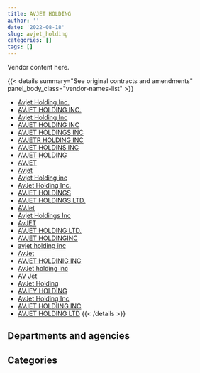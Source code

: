 ```yaml
---
title: AVJET HOLDING
author: ''
date: '2022-08-18'
slug: avjet_holding
categories: []
tags: []
---
```


<script src="/rmarkdown-libs/htmlwidgets/htmlwidgets.js"></script>
<link href="/rmarkdown-libs/datatables-css/datatables-crosstalk.css" rel="stylesheet" />
<script src="/rmarkdown-libs/datatables-binding/datatables.js"></script>
<script src="/rmarkdown-libs/jquery/jquery-3.6.0.min.js"></script>
<link href="/rmarkdown-libs/dt-core-bootstrap/css/dataTables.bootstrap.min.css" rel="stylesheet" />
<link href="/rmarkdown-libs/dt-core-bootstrap/css/dataTables.bootstrap.extra.css" rel="stylesheet" />
<script src="/rmarkdown-libs/dt-core-bootstrap/js/jquery.dataTables.min.js"></script>
<script src="/rmarkdown-libs/dt-core-bootstrap/js/dataTables.bootstrap.min.js"></script>
<link href="/rmarkdown-libs/crosstalk/css/crosstalk.min.css" rel="stylesheet" />
<script src="/rmarkdown-libs/crosstalk/js/crosstalk.min.js"></script>
<script src="/rmarkdown-libs/htmlwidgets/htmlwidgets.js"></script>
<link href="/rmarkdown-libs/datatables-css/datatables-crosstalk.css" rel="stylesheet" />
<script src="/rmarkdown-libs/datatables-binding/datatables.js"></script>
<script src="/rmarkdown-libs/jquery/jquery-3.6.0.min.js"></script>
<link href="/rmarkdown-libs/dt-core-bootstrap/css/dataTables.bootstrap.min.css" rel="stylesheet" />
<link href="/rmarkdown-libs/dt-core-bootstrap/css/dataTables.bootstrap.extra.css" rel="stylesheet" />
<script src="/rmarkdown-libs/dt-core-bootstrap/js/jquery.dataTables.min.js"></script>
<script src="/rmarkdown-libs/dt-core-bootstrap/js/dataTables.bootstrap.min.js"></script>
<link href="/rmarkdown-libs/crosstalk/css/crosstalk.min.css" rel="stylesheet" />
<script src="/rmarkdown-libs/crosstalk/js/crosstalk.min.js"></script>

Vendor content here.

{{< details summary="See original contracts and amendments" panel_body_class="vendor-names-list" >}}
- [Avjet Holding Inc.](https://search.open.canada.ca/en/ct/?sort=contract_value_f%20desc&page=1&search_text=%22Avjet%20Holding%20Inc.%22)
- [AVJET HOLDING INC.](https://search.open.canada.ca/en/ct/?sort=contract_value_f%20desc&page=1&search_text=%22AVJET%20HOLDING%20INC.%22)
- [Avjet Holding Inc](https://search.open.canada.ca/en/ct/?sort=contract_value_f%20desc&page=1&search_text=%22Avjet%20Holding%20Inc%22)
- [AVJET HOLDING INC](https://search.open.canada.ca/en/ct/?sort=contract_value_f%20desc&page=1&search_text=%22AVJET%20HOLDING%20INC%22)
- [AVJET HOLDINGS INC](https://search.open.canada.ca/en/ct/?sort=contract_value_f%20desc&page=1&search_text=%22AVJET%20HOLDINGS%20INC%22)
- [AVJETR HOLDING INC](https://search.open.canada.ca/en/ct/?sort=contract_value_f%20desc&page=1&search_text=%22AVJETR%20HOLDING%20INC%22)
- [AVJET HOLDINS INC](https://search.open.canada.ca/en/ct/?sort=contract_value_f%20desc&page=1&search_text=%22AVJET%20HOLDINS%20INC%22)
- [AVJET HOLDING](https://search.open.canada.ca/en/ct/?sort=contract_value_f%20desc&page=1&search_text=%22AVJET%20HOLDING%22)
- [AVJET](https://search.open.canada.ca/en/ct/?sort=contract_value_f%20desc&page=1&search_text=%22AVJET%22)
- [Avjet](https://search.open.canada.ca/en/ct/?sort=contract_value_f%20desc&page=1&search_text=%22Avjet%22)
- [Avjet Holding inc](https://search.open.canada.ca/en/ct/?sort=contract_value_f%20desc&page=1&search_text=%22Avjet%20Holding%20inc%22)
- [AvJet Holding Inc.](https://search.open.canada.ca/en/ct/?sort=contract_value_f%20desc&page=1&search_text=%22AvJet%20Holding%20Inc.%22)
- [AVJET HOLDINGS](https://search.open.canada.ca/en/ct/?sort=contract_value_f%20desc&page=1&search_text=%22AVJET%20HOLDINGS%22)
- [AVJET HOLDINGS LTD.](https://search.open.canada.ca/en/ct/?sort=contract_value_f%20desc&page=1&search_text=%22AVJET%20HOLDINGS%20LTD.%22)
- [AVJet](https://search.open.canada.ca/en/ct/?sort=contract_value_f%20desc&page=1&search_text=%22AVJet%22)
- [Avjet Holdings Inc](https://search.open.canada.ca/en/ct/?sort=contract_value_f%20desc&page=1&search_text=%22Avjet%20Holdings%20Inc%22)
- [AvJET](https://search.open.canada.ca/en/ct/?sort=contract_value_f%20desc&page=1&search_text=%22AvJET%22)
- [AVJET HOLDING LTD.](https://search.open.canada.ca/en/ct/?sort=contract_value_f%20desc&page=1&search_text=%22AVJET%20HOLDING%20LTD.%22)
- [AVJET HOLDINGINC](https://search.open.canada.ca/en/ct/?sort=contract_value_f%20desc&page=1&search_text=%22AVJET%20HOLDINGINC%22)
- [avjet holding inc](https://search.open.canada.ca/en/ct/?sort=contract_value_f%20desc&page=1&search_text=%22avjet%20holding%20inc%22)
- [AvJet](https://search.open.canada.ca/en/ct/?sort=contract_value_f%20desc&page=1&search_text=%22AvJet%22)
- [AVJET HOLDINIG INC](https://search.open.canada.ca/en/ct/?sort=contract_value_f%20desc&page=1&search_text=%22AVJET%20HOLDINIG%20INC%22)
- [AvJet holding inc](https://search.open.canada.ca/en/ct/?sort=contract_value_f%20desc&page=1&search_text=%22AvJet%20holding%20inc%22)
- [AV Jet](https://search.open.canada.ca/en/ct/?sort=contract_value_f%20desc&page=1&search_text=%22AV%20Jet%22)
- [AvJet Holding](https://search.open.canada.ca/en/ct/?sort=contract_value_f%20desc&page=1&search_text=%22AvJet%20Holding%22)
- [AVJEY HOLDING](https://search.open.canada.ca/en/ct/?sort=contract_value_f%20desc&page=1&search_text=%22AVJEY%20HOLDING%22)
- [AvJet Holding Inc](https://search.open.canada.ca/en/ct/?sort=contract_value_f%20desc&page=1&search_text=%22AvJet%20Holding%20Inc%22)
- [AVJET HOLDIING INC](https://search.open.canada.ca/en/ct/?sort=contract_value_f%20desc&page=1&search_text=%22AVJET%20HOLDIING%20INC%22)
- [AVJET HOLDING LTD](https://search.open.canada.ca/en/ct/?sort=contract_value_f%20desc&page=1&search_text=%22AVJET%20HOLDING%20LTD%22)
{{< /details >}}

## Departments and agencies

<div id="htmlwidget-1" style="width:100%;height:auto;" class="datatables html-widget"></div>
<script type="application/json" data-for="htmlwidget-1">{"x":{"style":"bootstrap","filter":"none","vertical":false,"data":[["<a href=\"/departments/dfatd-maecd/\">Global Affairs Canada<\/a>","<a href=\"/departments/dfo-mpo/\">Fisheries and Oceans Canada<\/a>","<a href=\"/departments/dnd-mdn/\">National Defence<\/a>","<a href=\"/departments/nrc-cnrc/\">National Research Council Canada<\/a>","<a href=\"/departments/nrcan-rncan/\">Natural Resources Canada<\/a>","<a href=\"/departments/pc/\">Parks Canada<\/a>"],[null,null,1627245.67,490235.72,null,null],[1783960.59,28484.46,5861396.62,667092.75,null,10162.17],[null,null,1852810.6,31358.04,556954.47,45681.7],[null,null,370515.75,null,null,null]],"container":"<table class=\"table table-striped table-hover row-border order-column display\">\n  <thead>\n    <tr>\n      <th>Department<\/th>\n      <th>2017-2018<\/th>\n      <th>2018-2019<\/th>\n      <th>2019-2020<\/th>\n      <th>2020-2021<\/th>\n    <\/tr>\n  <\/thead>\n<\/table>","options":{"order":[[4,"desc"]],"pageLength":10,"autoWidth":true,"columnDefs":[{"targets":1,"render":"function(data, type, row, meta) {\n    return type !== 'display' ? data : DTWidget.formatCurrency(data, \"$\", 2, 3, \",\", \".\", true, null);\n  }"},{"targets":2,"render":"function(data, type, row, meta) {\n    return type !== 'display' ? data : DTWidget.formatCurrency(data, \"$\", 2, 3, \",\", \".\", true, null);\n  }"},{"targets":3,"render":"function(data, type, row, meta) {\n    return type !== 'display' ? data : DTWidget.formatCurrency(data, \"$\", 2, 3, \",\", \".\", true, null);\n  }"},{"targets":4,"render":"function(data, type, row, meta) {\n    return type !== 'display' ? data : DTWidget.formatCurrency(data, \"$\", 2, 3, \",\", \".\", true, null);\n  }"},{"width":"16%","targets":[1,2,3,4]},{"className":"dt-right","targets":[1,2,3,4]}],"orderClasses":false}},"evals":["options.columnDefs.0.render","options.columnDefs.1.render","options.columnDefs.2.render","options.columnDefs.3.render"],"jsHooks":[]}</script>

## Categories

<div id="htmlwidget-2" style="width:100%;height:auto;" class="datatables html-widget"></div>
<script type="application/json" data-for="htmlwidget-2">{"x":{"style":"bootstrap","filter":"none","vertical":false,"data":[["<a href=\"/categories/11_defence/\">Defence<\/a>","<a href=\"/categories/2_professional_services/\">Professional services<\/a>","<a href=\"/categories/5_transportation_and_logistics/\">Transportation and logistics<\/a>","<a href=\"/categories/6_industrial_products_and_services/\">Industrial products and services<\/a>"],[1627245.67,null,452852.92,37382.8],[5861396.62,1783960.59,599250.68,106488.7],[1852810.6,null,633994.21,null],[370515.75,null,null,null]],"container":"<table class=\"table table-striped table-hover row-border order-column display\">\n  <thead>\n    <tr>\n      <th>Category<\/th>\n      <th>2017-2018<\/th>\n      <th>2018-2019<\/th>\n      <th>2019-2020<\/th>\n      <th>2020-2021<\/th>\n    <\/tr>\n  <\/thead>\n<\/table>","options":{"order":[[4,"desc"]],"dom":"t","pageLength":30,"autoWidth":true,"columnDefs":[{"targets":1,"render":"function(data, type, row, meta) {\n    return type !== 'display' ? data : DTWidget.formatCurrency(data, \"$\", 2, 3, \",\", \".\", true, null);\n  }"},{"targets":2,"render":"function(data, type, row, meta) {\n    return type !== 'display' ? data : DTWidget.formatCurrency(data, \"$\", 2, 3, \",\", \".\", true, null);\n  }"},{"targets":3,"render":"function(data, type, row, meta) {\n    return type !== 'display' ? data : DTWidget.formatCurrency(data, \"$\", 2, 3, \",\", \".\", true, null);\n  }"},{"targets":4,"render":"function(data, type, row, meta) {\n    return type !== 'display' ? data : DTWidget.formatCurrency(data, \"$\", 2, 3, \",\", \".\", true, null);\n  }"},{"width":"16%","targets":[1,2,3,4]},{"className":"dt-right","targets":[1,2,3,4]}],"orderClasses":false,"lengthMenu":[10,25,30,50,100]}},"evals":["options.columnDefs.0.render","options.columnDefs.1.render","options.columnDefs.2.render","options.columnDefs.3.render"],"jsHooks":[]}</script>
